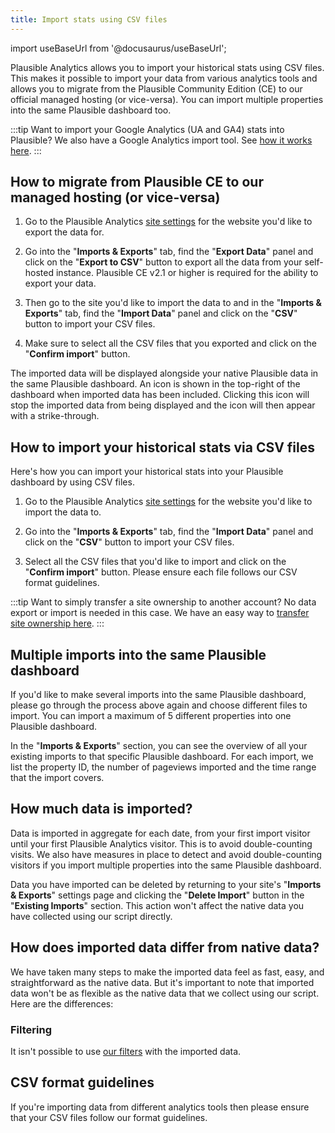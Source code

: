 ```yaml
---
title: Import stats using CSV files
---
```


import useBaseUrl from '@docusaurus/useBaseUrl';

Plausible Analytics allows you to import your historical stats using CSV files. This makes it possible to import your data from various analytics tools and allows you to migrate from the Plausible Community Edition (CE) to our official managed hosting (or vice-versa). You can import multiple properties into the same Plausible dashboard too.

:::tip Want to import your Google Analytics (UA and GA4) stats into Plausible?
We also have a Google Analytics import tool. See [how it works here](google-analytics-import.md).
:::

## How to migrate from Plausible CE to our managed hosting (or vice-versa)

1. Go to the Plausible Analytics [site settings](website-settings.md) for the website you'd like to export the data for.

2. Go into the "**Imports & Exports**" tab, find the "**Export Data**" panel and click on the "**Export to CSV**" button to export all the data from your self-hosted instance. Plausible CE v2.1 or higher is required for the ability to export your data.

3. Then go to the site you'd like to import the data to and in the "**Imports & Exports**" tab, find the "**Import Data**" panel and click on the "**CSV**" button to import your CSV files.

4. Make sure to select all the CSV files that you exported and click on the "**Confirm import**" button. 

The imported data will be displayed alongside your native Plausible data in the same Plausible dashboard. An icon is shown in the top-right of the dashboard when imported data has been included. Clicking this icon will stop the imported data from being displayed and the icon will then appear with a strike-through.

## How to import your historical stats via CSV files

Here's how you can import your historical stats into your Plausible dashboard by using CSV files.

1. Go to the Plausible Analytics [site settings](website-settings.md) for the website you'd like to import the data to.

2. Go into the "**Imports & Exports**" tab, find the "**Import Data**" panel and click on the "**CSV**" button to import your CSV files.

4. Select all the CSV files that you'd like to import and click on the "**Confirm import**" button. Please ensure each file follows our CSV format guidelines.

:::tip Want to simply transfer a site ownership to another account?
No data export or import is needed in this case. We have an easy way to [transfer site ownership here](transfer-ownership.md).
:::

## Multiple imports into the same Plausible dashboard

If you'd like to make several imports into the same Plausible dashboard, please go through the process above again and choose different files to import. You can import a maximum of 5 different properties into one Plausible dashboard. 

In the "**Imports & Exports**" section, you can see the overview of all your existing imports to that specific Plausible dashboard. For each import, we list the property ID, the number of pageviews imported and the time range that the import covers.

## How much data is imported?

Data is imported in aggregate for each date, from your first import visitor until your first Plausible Analytics visitor. This is to avoid double-counting visits. We also have measures in place to detect and avoid double-counting visitors if you import multiple properties into the same Plausible dashboard. 

Data you have imported can be deleted by returning to your site's "**Imports & Exports**" settings page and clicking the "**Delete Import**" button in the "**Existing Imports**" section. This action won't affect the native data you have collected using our script directly.

## How does imported data differ from native data?

We have taken many steps to make the imported data feel as fast, easy, and straightforward as the native data. But it's important to note that imported data won't be as flexible as the native data that we collect using our script. Here are the differences:

### Filtering 

It isn't possible to use [our filters](filters-segments.md) with the imported data.

## CSV format guidelines

If you're importing data from different analytics tools then please ensure that your CSV files follow our format guidelines.
